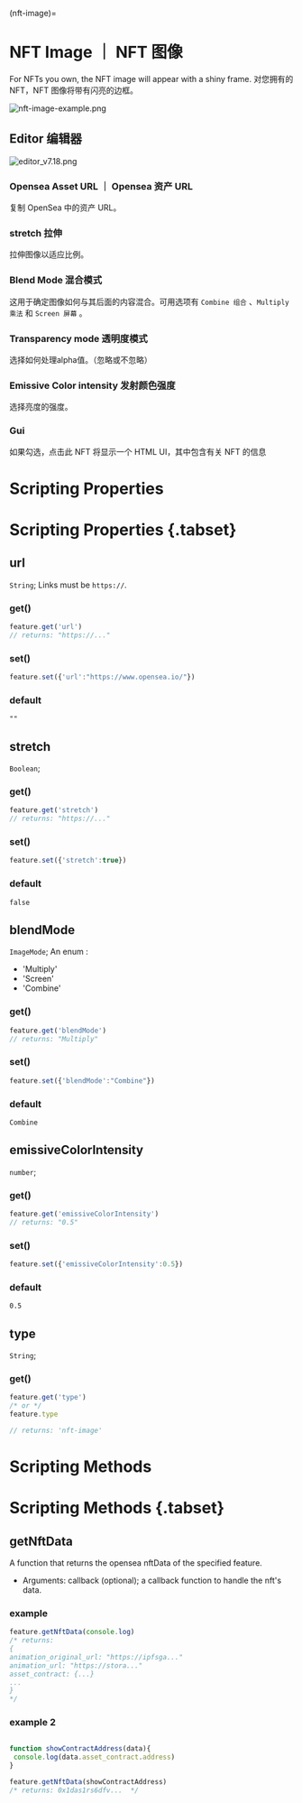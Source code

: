 (nft-image)=
# NFT Image ｜ NFT 图像

For NFTs you own, the NFT image will appear with a shiny frame.
对您拥有的 NFT，NFT 图像将带有闪亮的边框。

![nft-image-example.png](https://wiki.cryptovoxels.com/nft-image-example.png)

## Editor 编辑器

![editor_v7.18.png](https://wiki.cryptovoxels.com/features/[nft-image]editor_v7.18.png)

### Opensea Asset URL ｜ Opensea 资产 URL

复制 OpenSea 中的资产 URL。

### stretch 拉伸

拉伸图像以适应比例。

### Blend Mode 混合模式

这用于确定图像如何与其后面的内容混合。可用选项有 `Combine 组合` 、`Multiply 乘法` 和 `Screen 屏幕` 。

### Transparency mode 透明度模式

选择如何处理alpha值。（忽略或不忽略）

### Emissive Color intensity 发射颜色强度

选择亮度的强度。

### Gui

如果勾选，点击此 NFT 将显示一个 HTML UI，其中包含有关 NFT 的信息

# Scripting Properties
# Scripting Properties {.tabset}
## url
`String`; Links must be `https://`.

### get()

```js
feature.get('url')
// returns: "https://..."
```

### set()

```js
feature.set({'url':"https://www.opensea.io/"})
```

### default

`""`

## stretch
`Boolean`; 

### get()

```js
feature.get('stretch')
// returns: "https://..."
```

### set()

```js
feature.set({'stretch':true})
```

### default

`false`

## blendMode
`ImageMode`; An enum :
- 'Multiply'
- 'Screen'
- 'Combine'

### get()

```js
feature.get('blendMode')
// returns: "Multiply"
```

### set()

```js
feature.set({'blendMode':"Combine"})
```

### default

`Combine`

## emissiveColorIntensity
`number`; 

### get()

```js
feature.get('emissiveColorIntensity')
// returns: "0.5"
```

### set()

```js
feature.set({'emissiveColorIntensity':0.5})
```

### default

`0.5`

## type
`String`;

### get()

```js
feature.get('type')
/* or */
feature.type

// returns: 'nft-image'
```

# Scripting Methods
# Scripting Methods {.tabset}
## getNftData
A function that returns the opensea nftData of the specified feature.

- Arguments: callback (optional); a callback function to handle the nft's data.

### example

```js
feature.getNftData(console.log)
/* returns: 
{
animation_original_url: "https://ipfsga..."
animation_url: "https://stora..."
asset_contract: {...}
...
}
*/
```

### example 2

```js

function showContractAddress(data){
 console.log(data.asset_contract.address) 
}

feature.getNftData(showContractAddress)
/* returns: 0x1das1rs6dfv...  */

```


